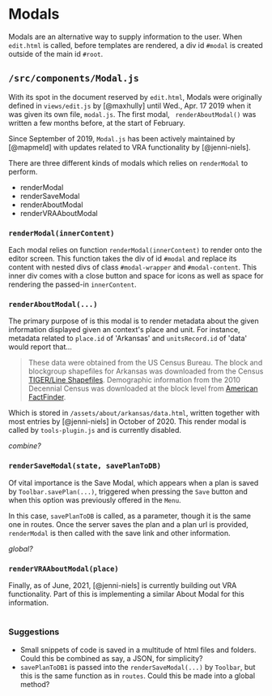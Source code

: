 # Modals

Modals are an alternative way to supply information to the user. When `edit.html`
is called, before templates are rendered, a div id `#modal` is created outside of
the main id `#root`. 

##  `/src/components/Modal.js`

With its spot in the document reserved by `edit.html`, Modals were originally
defined in `views/edit.js` by [@maxhully] until Wed., Apr. 17 2019 when it was given its
own file, `modal.js`. The first modal, ` renderAboutModal()` was written a few months
before, at the start of February. 

Since September of 2019, `Modal.js` has been actively maintained by [@mapmeld] with updates
related to VRA functionality by [@jenni-niels].

There are three different kinds of modals which relies on `renderModal` to perform. 

- renderModal
- renderSaveModal
- renderAboutModal
- renderVRAAboutModal 

### `renderModal(innerContent)`

Each modal relies on function `renderModal(innerContent)` to render onto the
editor screen. This function takes the div of id `#modal` and replace 
its content with nested divs of class `#modal-wrapper` and `#modal-content`.
This inner div comes with a close button and space for icons as well
as space for rendering the passed-in `innerContent`. 

### `renderAboutModal(...)` 

The primary purpose of is this modal is to render metadata about the given
information displayed given an context's place and unit. For instance, 
metadata related to `place.id` of 'Arkansas' and `unitsRecord.id` of 'data'
would report that...

> These data were obtained from the US Census Bureau. The block and blockgroup
shapefiles for Arkansas was downloaded from the Census
<a href="https://www.census.gov/geo/maps-data/data/tiger-line.html">TIGER/Line Shapefiles</a>.
Demographic information from the 2010 Decennial Census was downloaded at the block
level from <a href="https://factfinder.census.gov/faces/nav/jsf/pages/index.xhtml">American FactFinder</a>.
</p>

Which is stored in `/assets/about/arkansas/data.html`, written together with most
entries by [@jenni-niels] in October of 2020. This render modal is called by `tools-plugin.js`
and is currently disabled. 

_combine?_

### `renderSaveModal(state, savePlanToDB)`

Of vital importance is the Save Modal, which appears when a plan is saved by `Toolbar.savePlan(...)`,
triggered when pressing the `Save` button and when this option was previously offered in the `Menu`.

In this case, `savePlanToDB` is called, as a parameter, though it is the same one in routes.
Once the server saves the plan and a plan url is provided, `renderModal` is then called
with the save link and other information. 

_global?_ 

### `renderVRAAboutModal(place)`

Finally, as of June, 2021, [@jenni-niels] is currently building out VRA functionality. Part of this 
is implementing a similar About Modal for this information.

# # 

### Suggestions

- Small snippets of code is saved in a multitude of html files and folders. Could this be combined as
say, a JSON, for simplicity?
- `savePlanToDB1` is passed into the `renderSaveModal(...)` by `Toolbar`, but this is the same 
function as in `routes`. Could this be made into a global method?
